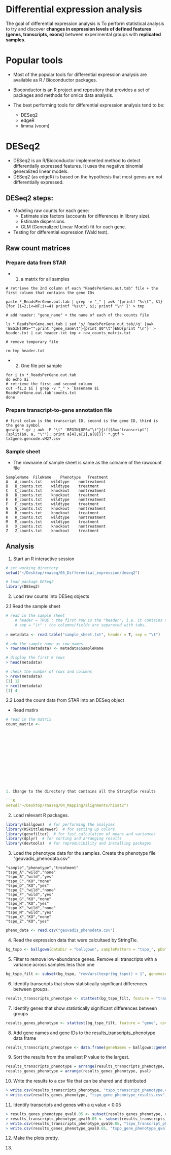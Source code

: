 Differential expression analysis
================================

The goal of differential expression analysis is To perform statistical analysis to try and discover **changes in expression levels of defined features (genes, transcripts, exons)** between experimental groups with **replicated samples**.

# Popular tools

* Most of the popular tools for differential expression analysis are available as R / Bioconductor packages.

* Bioconductor is an R project and repository that provides a set of packages and methods for omics data analysis.

* The best performing tools for differential expression analysis tend to be:

    * DESeq2
    * edgeR
    * limma (voom)

# DESeq2

* DESeq2 is an R/Bioconductor implemented method to detect differentially expressed features. It uses the negative binomial generalized linear models.
* DESeq2 (as edgeR) is based on the hypothesis that most genes are not differentially expressed.

## DESeq2 steps:
* Modeling raw counts for each gene:
    * Estimate size factors (accounts for differences in library size).
    * Estimate dispersions.
    * GLM (Generalized Linear Model) fit for each gene.
* Testing for differential expression (Wald test).

## Raw count matrices

### Prepare data from STAR

* 1. a matrix for all samples

```
# retrieve the 2nd column of each "ReadsPerGene.out.tab" file + the first column that contains the gene IDs

paste *_ReadsPerGene.out.tab | grep -v "_" | awk '{printf "%s\t", $1}{for (i=2;i<=NF;i+=4) printf "%s\t", $i; printf "\n" }' > tmp

# add header: "gene_name" + the name of each of the counts file

ls *_ReadsPerGene.out.tab | sed 's/_ReadsPerGene.out.tab//g' |awk 'BEGIN{ORS="";print "gene_name\t"}{print $0"\t"}END{print "\n"}' > header.txt | cat header.txt tmp > raw_counts_matrix.txt

# remove temporary file

rm tmp header.txt
```

* 2. One file per sample

```
for i in *_ReadsPerGene.out.tab
do echo $i
# retrieve the first and second column
cut -f1,2 $i | grep -v "_" > `basename $i ReadsPerGene.out.tab`counts.txt
done
```

### Prepare transcript-to-gene annotation file

```
# first colum is the transcript ID, second is the gene ID, third is the gene symbol
gunzip *.gz ; awk -F "\t" 'BEGIN{OFS="\t"}{if($3=="transcript"){split($9, a, "\""); print a[4],a[2],a[8]}}' *.gtf > tx2gene.gencode.vM27.csv
```

### Sample sheet

* The rowname of sample sheet is same as the colname of the rawcount file

```
SampleName	FileName	Phenotype	Treatment
A	A_counts.txt	wildtype	nontreatment
B	B_counts.txt	wildtype	treatment
C	C_counts.txt	knockout	nontreatment
D	D_counts.txt	knockout	treatment
E	E_counts.txt	wildtype	nontreatment
F	F_counts.txt	wildtype	treatment
G	G_counts.txt	knockout	nontreatment
H	H_counts.txt	knockout	treatment
K	K_counts.txt	wildtype	nontreatment
M	M_counts.txt	wildtype	treatment
X	X_counts.txt	knockout	nontreatment
Z	Z_counts.txt	knockout	treatment
```

## Analysis

1. Start an R interactive session

```R
# set working directory
setwd("~/Desktop/rnaseq/05_Differential_expression/deseq2")

# load package DESeq2
library(DESeq2)
```

2. Load raw counts into DESeq objects

2.1 Read the sample sheet

```R
# read in the sample sheet
    # header = TRUE : the first row is the "header", i.e. it contains the column names.
    # sep = "\t" : the columns/fields are separated with tabs.
    
> metadata <- read.table("sample_sheet.txt", header = T, sep = "\t")

# add the sample name as row names
> rownames(metadata) <- metadata$SampleName

# display the first 6 rows
> head(metadata)

# check the number of rows and columns
> nrow(metadata)
[1] 12
> ncol(metadata)
[1] 4
```

2.2 Load the count data from STAR into an DESeq object

* Read matirx

```R
# read in the matrix
count_matrix <- 














1. Change to the directory that contains all the StringTie results

```R
setwd("~/Desktop/rnaseq/04_Mapping/alignments/hisat2")
```

2. Load relevant R packages.

```R
library(ballgown)  # for performing the analyses
library(RSkittleBrewer)  # for setting up colors
library(genefilter)  # for fast calculation of means and variances
library(dplyr)  # for sorting and arranging results
library(devtools)  # for reproducibility and installing packages
```

3. Load the phenotype data for the samples. Create the phenotype file "geuvadis_phenodata.csv"

```
"sample","phenotype","treatment"
"tspo_A","wild","none"
"tspo_B","wild","yes"
"tspo_C","KO","none"
"tspo_D","KO","yes"
"tspo_E","wild","none"
"tspo_F","wild","yes"
"tspo_G","KO","none"
"tspo_H","KO","yes"
"tspo_K","wild","none"
"tspo_M","wild","yes"
"tspo_X","KO","none"
"tspo_Z","KO","yes"
```

```R
pheno_data <- read.csv("geuvadis_phenodata.csv")
```

4. Read the expression data that were calcultaed by StringTie.

```R
bg_tspo <- ballgown(dataDir = "ballgown", samplePattern = "tspo_", pData = pheno_data)
```

5. Filter to remove low-abundance genes. Remove all transcripts with a variance across samples less than one

```R
bg_tspo_filt <- subset(bg_tspo, "rowVars(texpr(bg_tspo)) > 1", genomesubset = TRUE)
```

6. Identify transcripts that show statistically significant differences between groups.

```R
results_transcripts_phenotype <- stattest(bg_tspo_filt, feature = "transcript", covariate = "phenotype", adjustvars = c("treatment"), getFC = TRUE, meas = "FPKM")
```

7. Identify genes that show statistically significant differences between groups

```R
results_genes_phenotype <- stattest(bg_tspo_filt, feature = "gene", covariate = "phenotype", adjustvars = c("treatment"), getFC = TRUE, meas = "FPKM")
```

8. Add gene names and gene IDs to the results_transcripts_phenotype data frame

```R
results_transcripts_phenotype <- data.frame(geneNames = ballgown::geneNames(bg_tspo_filt), geneIDs = ballgown::geneIDs(bg_tspo_filt), results_transcripts_phenotype)
```

9. Sort the results from the smallest P value to the largest.

```R
results_transcripts_phenotype = arrange(results_transcripts_phenotype, pval)
results_genes_phenotype = arrange(results_genes_phenotype, pval)
```

10. Write the results to a csv file that can be shared and distributed

```R
> write.csv(results_transcripts_phenotype, "tspo_transcript_phenotype.csv", row.names = FALSE)
> write.csv(results_genes_phenotype, "tspo_gene_phenotype_results.csv", row.names = FALSE)
```

11. Identify transcripts and genes with a q value < 0.05

```R
> results_genes_phenotype_qval0.05 <- subset(results_genes_phenotype, results_genes_phenotype$qval < 0.05)
> results_transcripts_phenotype_qval0.05 <- subset(results_transcripts_phenotype, results_transcripts_phenotype$qval < 0.05)
> write.csv(results_transcripts_phenotype_qval0.05, "tspo_transcript_phenotype_qval0.05.csv", row.names = FALSE)
> write.csv(results_genes_phenotype_qval0.05, "tspo_gene_phenotype_qval0.05.csv", row.names = FALSE)
```

12. Make the plots pretty. 


14. 












